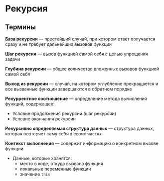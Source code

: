 # Рекурсия

## Термины
**База рекурсии** — простейший случай, при котором ответ получается сразу и не требует дальнейших вызовов функции

**Шаг рекурсии** — вызов функцией самой себя с целью упрощения задачи

**Глубина рекурсии** — общее количество вложенных вызовов функцией самой себя

**Выход из рекурсии** — случай, на котором углубление прекращается и все вызванные функции завершаются в обратном порядке

**Рекуррентное соотношение** — определение метода вычисления функций, содержащее:
- Условие продолжения рекурсии (шаг рекурсии)
- Условие окончания рекурсии

**Рекурсивно определяемая структура данных** — структура данных, которая повторяет саму себя в своих частях

**Контекст выполнения** — содержит информацию о конкретном вызове функции
- Данные, которые хранятся:
  - место в коде, откуда вызвана функция
  - локальные переменные функции
  - значение `this`
